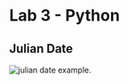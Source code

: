 # Lab 3 - Python

## Julian Date
![julian date example.](https://github.com/elizabeth674/EE322/assets/71655045/f98a9e8d-58b0-47f7-904d-0d7935a77f48)
